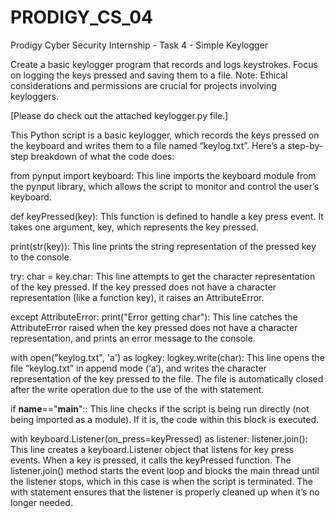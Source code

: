 # PRODIGY_CS_04
Prodigy Cyber Security Internship - Task 4 - Simple Keylogger

Create a basic keylogger program that records and logs keystrokes. Focus on logging the keys pressed and saving them to a file. Note: Ethical considerations and permissions are crucial for projects involving keyloggers.

[Please do check out the attached keylogger.py file.]

This Python script is a basic keylogger, which records the keys pressed on the keyboard and writes them to a file named “keylog.txt”. Here’s a step-by-step breakdown of what the code does:

from pynput import keyboard: This line imports the keyboard module from the pynput library, which allows the script to monitor and control the user’s keyboard.

def keyPressed(key): This function is defined to handle a key press event. It takes one argument, key, which represents the key pressed.

print(str(key)): This line prints the string representation of the pressed key to the console.

try: char = key.char: This line attempts to get the character representation of the key pressed. If the key pressed does not have a character representation (like a function key), it raises an AttributeError.

except AttributeError: print("Error getting char"): This line catches the AttributeError raised when the key pressed does not have a character representation, and prints an error message to the console.

with open("keylog.txt", 'a') as logkey: logkey.write(char): This line opens the file “keylog.txt” in append mode (‘a’), and writes the character representation of the key pressed to the file. The file is automatically closed after the write operation due to the use of the with statement.

if __name__=="__main__":: This line checks if the script is being run directly (not being imported as a module). If it is, the code within this block is executed.

with keyboard.Listener(on_press=keyPressed) as listener: listener.join(): This line creates a keyboard.Listener object that listens for key press events. When a key is pressed, it calls the keyPressed function. The listener.join() method starts the event loop and blocks the main thread until the listener stops, which in this case is when the script is terminated. The with statement ensures that the listener is properly cleaned up when it’s no longer needed.
